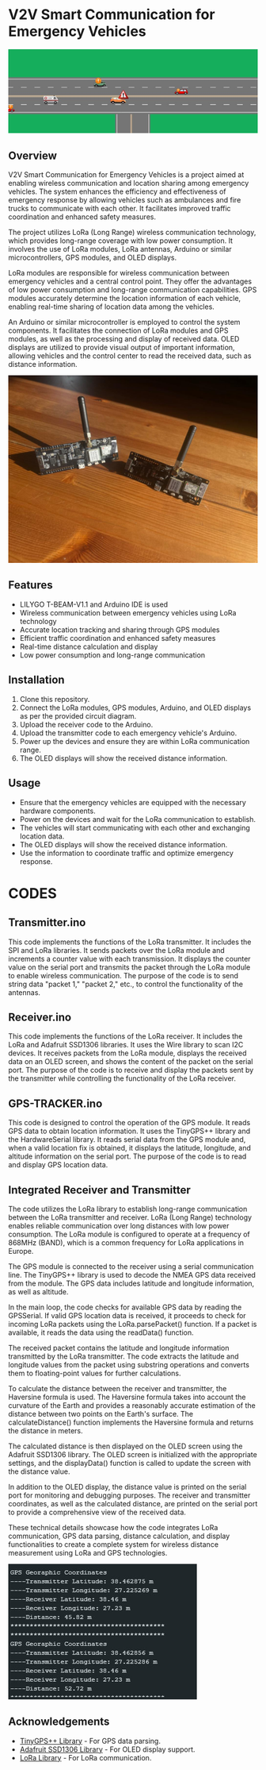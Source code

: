 # V2V Smart Communication for Emergency Vehicles

![Project Image](project_image_1.jpg)

## Overview
V2V Smart Communication for Emergency Vehicles is a project aimed at enabling wireless communication and location sharing among emergency vehicles. The system enhances the efficiency and effectiveness of emergency response by allowing vehicles such as ambulances and fire trucks to communicate with each other. It facilitates improved traffic coordination and enhanced safety measures.

The project utilizes LoRa (Long Range) wireless communication technology, which provides long-range coverage with low power consumption. It involves the use of LoRa modules, LoRa antennas, Arduino or similar microcontrollers, GPS modules, and OLED displays.

LoRa modules are responsible for wireless communication between emergency vehicles and a central control point. They offer the advantages of low power consumption and long-range communication capabilities. GPS modules accurately determine the location information of each vehicle, enabling real-time sharing of location data among the vehicles.

An Arduino or similar microcontroller is employed to control the system components. It facilitates the connection of LoRa modules and GPS modules, as well as the processing and display of received data. OLED displays are utilized to provide visual output of important information, allowing vehicles and the control center to read the received data, such as distance information.

![Modules](project_image_3.jpg)

## Features
- LILYGO T-BEAM-V1.1 and Arduino IDE is used 
- Wireless communication between emergency vehicles using LoRa technology
- Accurate location tracking and sharing through GPS modules
- Efficient traffic coordination and enhanced safety measures
- Real-time distance calculation and display
- Low power consumption and long-range communication

## Installation
1. Clone this repository.
2. Connect the LoRa modules, GPS modules, Arduino, and OLED displays as per the provided circuit diagram.
3. Upload the receiver code to the Arduino.
4. Upload the transmitter code to each emergency vehicle's Arduino.
5. Power up the devices and ensure they are within LoRa communication range.
6. The OLED displays will show the received distance information.

## Usage
- Ensure that the emergency vehicles are equipped with the necessary hardware components.
- Power on the devices and wait for the LoRa communication to establish.
- The vehicles will start communicating with each other and exchanging location data.
- The OLED displays will show the received distance information.
- Use the information to coordinate traffic and optimize emergency response.

# CODES

## Transmitter.ino
This code implements the functions of the LoRa transmitter. It includes the SPI and LoRa libraries. It sends packets over the LoRa module and increments a counter value with each transmission. It displays the counter value on the serial port and transmits the packet through the LoRa module to enable wireless communication. The purpose of the code is to send string data "packet 1," "packet 2," etc., to control the functionality of the antennas.

## Receiver.ino
This code implements the functions of the LoRa receiver. It includes the LoRa and Adafruit SSD1306 libraries. It uses the Wire library to scan I2C devices. It receives packets from the LoRa module, displays the received data on an OLED screen, and shows the content of the packet on the serial port. The purpose of the code is to receive and display the packets sent by the transmitter while controlling the functionality of the LoRa receiver.

## GPS-TRACKER.ino
This code is designed to control the operation of the GPS module. It reads GPS data to obtain location information. It uses the TinyGPS++ library and the HardwareSerial library. It reads serial data from the GPS module and, when a valid location fix is obtained, it displays the latitude, longitude, and altitude information on the serial port. The purpose of the code is to read and display GPS location data.

## Integrated Receiver and Transmitter
The code utilizes the LoRa library to establish long-range communication between the LoRa transmitter and receiver. LoRa (Long Range) technology enables reliable communication over long distances with low power consumption. The LoRa module is configured to operate at a frequency of 868MHz (BAND), which is a common frequency for LoRa applications in Europe.

The GPS module is connected to the receiver using a serial communication line. The TinyGPS++ library is used to decode the NMEA GPS data received from the module. The GPS data includes latitude and longitude information, as well as altitude.

In the main loop, the code checks for available GPS data by reading the GPSSerial. If valid GPS location data is received, it proceeds to check for incoming LoRa packets using the LoRa.parsePacket() function. If a packet is available, it reads the data using the readData() function.

The received packet contains the latitude and longitude information transmitted by the LoRa transmitter. The code extracts the latitude and longitude values from the packet using substring operations and converts them to floating-point values for further calculations.

To calculate the distance between the receiver and transmitter, the Haversine formula is used. The Haversine formula takes into account the curvature of the Earth and provides a reasonably accurate estimation of the distance between two points on the Earth's surface. The calculateDistance() function implements the Haversine formula and returns the distance in meters.

The calculated distance is then displayed on the OLED screen using the Adafruit SSD1306 library. The OLED screen is initialized with the appropriate settings, and the displayData() function is called to update the screen with the distance value.

In addition to the OLED display, the distance value is printed on the serial port for monitoring and debugging purposes. The receiver and transmitter coordinates, as well as the calculated distance, are printed on the serial port to provide a comprehensive view of the received data.

These technical details showcase how the code integrates LoRa communication, GPS data parsing, distance calculation, and display functionalities to create a complete system for wireless distance measurement using LoRa and GPS technologies.



![Output](project_image_2.jpg)




## Acknowledgements
- [TinyGPS++ Library](https://github.com/mikalhart/TinyGPSPlus) - For GPS data parsing.
- [Adafruit SSD1306 Library](https://github.com/adafruit/Adafruit_SSD1306) - For OLED display support.
- [LoRa Library](https://github.com/sandeepmistry/arduino-LoRa) - For LoRa communication.

